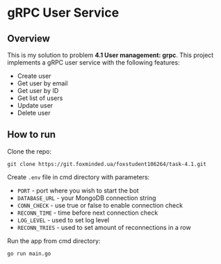 # gRPC User Service

## Overview

This is my solution to problem **4.1 User management: grpc**.
This project implements a gRPC user service with the following features:
- Create user
- Get user by email
- Get user by ID
- Get list of users
- Update user
- Delete user


## How to run

Clone the repo: 

    git clone https://git.foxminded.ua/foxstudent106264/task-4.1.git

Create `.env` file in cmd directory with parameters: 
- `PORT` - port where you wish to start the bot
- `DATABASE_URL` - your MongoDB connection string
- `CONN_CHECK` - use true or false to enable connection check
- `RECONN_TIME` - time before next connection check
- `LOG_LEVEL` - used to set log level
- `RECONN_TRIES` - used to set amount of reconnections in a row

Run the app from cmd directory:

    go run main.go
